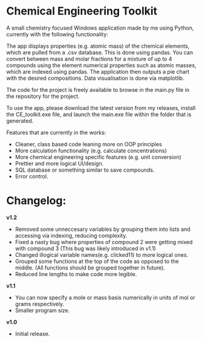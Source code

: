 # Chemical Engineering Toolkit

A small chemistry focused Windows application made by me using Python, currently with the following functionality:

The app displays properties (e.g. atomic mass) of the chemical elements, which are pulled from a .csv database. This is done using pandas.
You can convert between mass and molar fractions for a mixture of up to 4 compounds using the element numerical properties such as atomic masses, which are indexed using pandas. The application then outputs a pie chart with the desired compositions. Data visualisation is done via matplotlib.

The code for the project is freely available to browse in the main.py file in the repository for the project. 

To use the app, please download the latest version from my releases, install the CE_toolkit.exe file, and launch the main.exe file within the folder that is generated.

Features that are currently in the works:

- Cleaner, class based code leaning more on OOP principles
- More calculation functionality (e.g. calculate concentrations)
- More chemical engineering specific features (e.g. unit conversion)
- Prettier and more logical UI/design.
- SQL database or something similar to save compounds.
- Error control.

# <b>Changelog:</b>

<b>v1.2</b>

- Removed some unneccesary variables by grouping them into lists and accessing via indexing, reducing complexity. 
- Fixed a nasty bug where properties of compound 2 were getting mixed with compound 3 (This bug was likely introduced in v1.1)
- Changed illogical variable names(e.g. clicked11) to more logical ones. 
- Grouped some functions at the top of the code as opposed to the middle. (All functions should be grouped together in future).
- Reduced line lengths to make code more legible. 

<b>v1.1</b>

- You can now specify a mole or mass basis numerically in units of mol or grams respectively.
- Smaller program size.

<b>v1.0</b>

- Initial release. 


